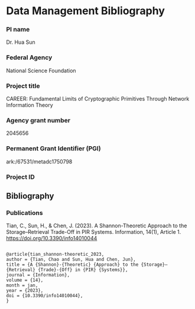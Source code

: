 # Data Management Bibliography

### PI name
Dr. Hua Sun

### Federal Agency
National Science Foundation

### Project title
CAREER: Fundamental Limits of Cryptographic Primitives Through Network Information Theory

### Agency grant number
2045656

### Permanent Grant Identifier (PGI)	
ark:/67531/metadc1750798

### Project ID

## Bibliography

### Publications

Tian, C., Sun, H., & Chen, J. (2023). A Shannon-Theoretic Approach to the Storage–Retrieval Trade-Off in PIR Systems. Information, 14(1), Article 1. https://doi.org/10.3390/info14010044

```

@article{tian_shannon-theoretic_2023,
author = {Tian, Chao and Sun, Hua and Chen, Jun},
title = {A {Shannon}-{Theoretic} {Approach} to the {Storage}–{Retrieval} {Trade}-{Off} in {PIR} {Systems}},
journal = {Information},
volume = {14},
month = jan,
year = {2023},
doi = {10.3390/info14010044},
}
```
